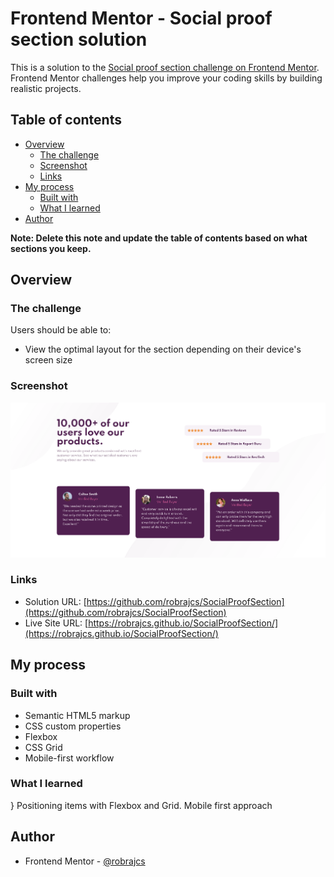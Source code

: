 # Frontend Mentor - Social proof section solution

This is a solution to the [Social proof section challenge on Frontend Mentor](https://www.frontendmentor.io/challenges/social-proof-section-6e0qTv_bA). Frontend Mentor challenges help you improve your coding skills by building realistic projects. 

## Table of contents

- [Overview](#overview)
  - [The challenge](#the-challenge)
  - [Screenshot](#screenshot)
  - [Links](#links)
- [My process](#my-process)
  - [Built with](#built-with)
  - [What I learned](#what-i-learned)
- [Author](#author)


**Note: Delete this note and update the table of contents based on what sections you keep.**

## Overview

### The challenge

Users should be able to:

- View the optimal layout for the section depending on their device's screen size

### Screenshot

![screenshot.png](./screenshot.png)

### Links

- Solution URL: [https://github.com/robrajcs/SocialProofSection](https://github.com/robrajcs/SocialProofSection)
- Live Site URL: [https://robrajcs.github.io/SocialProofSection/](https://robrajcs.github.io/SocialProofSection/)

## My process

### Built with

- Semantic HTML5 markup
- CSS custom properties
- Flexbox
- CSS Grid
- Mobile-first workflow



### What I learned
}
Positioning items with Flexbox and Grid.  Mobile first approach


## Author

- Frontend Mentor - [@robrajcs](https://www.frontendmentor.io/profile/robrajcs)
